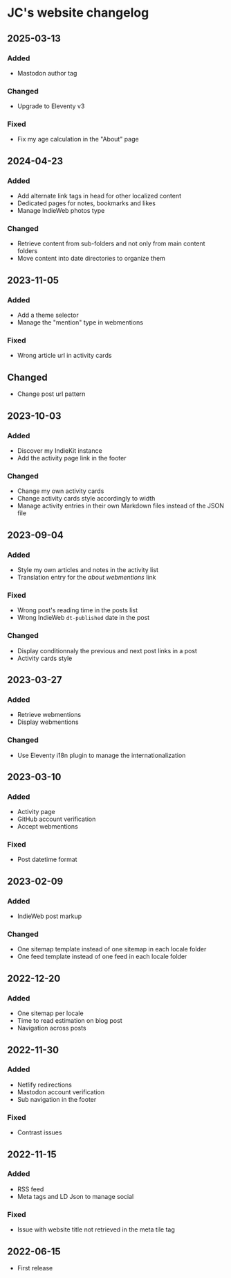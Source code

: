 # JC's website changelog

## 2025-03-13

### Added

- Mastodon author tag

### Changed

- Upgrade to Eleventy v3

### Fixed

- Fix my age calculation in the "About" page

## 2024-04-23

### Added

- Add alternate link tags in head for other localized content
- Dedicated pages for notes, bookmarks and likes
- Manage IndieWeb photos type

### Changed

- Retrieve content from sub-folders and not only from main content folders
- Move content into date directories to organize them

## 2023-11-05

### Added

- Add a theme selector
- Manage the "mention" type in webmentions

### Fixed

- Wrong article url in activity cards

## Changed

- Change post url pattern

## 2023-10-03

### Added

- Discover my IndieKit instance
- Add the activity page link in the footer

### Changed

- Change my own activity cards
- Change activity cards style accordingly to width
- Manage activity entries in their own Markdown files instead of the JSON file

## 2023-09-04

### Added

- Style my own articles and notes in the activity list
- Translation entry for the _about webmentions_ link

### Fixed

- Wrong post's reading time in the posts list
- Wrong IndieWeb `dt-published` date in the post

### Changed

- Display conditionnaly the previous and next post links in a post
- Activity cards style

## 2023-03-27

### Added

- Retrieve webmentions
- Display webmentions

### Changed

- Use Eleventy i18n plugin to manage the internationalization

## 2023-03-10

### Added

- Activity page
- GitHub account verification
- Accept webmentions

### Fixed

- Post datetime format

## 2023-02-09

### Added

- IndieWeb post markup

### Changed

- One sitemap template instead of one sitemap in each locale folder
- One feed template instead of one feed in each locale folder

## 2022-12-20

### Added

- One sitemap per locale
- Time to read estimation on blog post
- Navigation across posts

## 2022-11-30

### Added

- Netlify redirections
- Mastodon account verification
- Sub navigation in the footer

### Fixed

- Contrast issues

## 2022-11-15

### Added

- RSS feed
- Meta tags and LD Json to manage social

### Fixed

- Issue with website title not retrieved in the meta tile tag

## 2022-06-15

- First release
